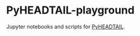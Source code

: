 # PyHEADTAIL-playground
Jupyter notebooks and scripts for [PyHEADTAIL](https://github.com/PyCOMPLETE/PyHEADTAIL).

